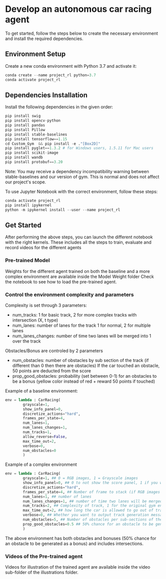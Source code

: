  # Develop an autonomous car racing agent

 To get started, follow the steps below to create the necessary environment and install the required dependencies.

 ## Environment Setup
 Create a new conda environment with Python 3.7 and activate it:
 
```python
conda create --name project_rl python=3.7
conda activate project_rl
```

## Dependencies Installation
Install the following dependencies in the given order:
```python
pip install swig
pip install opencv-python
pip install pandas
pip install Pillow
pip install stable-baselines
pip install tensorflow==1.15
cd Custom_Gym  && pip install -e ."[Box2D]"
pip install pyglet==1.3.2 # for Windows users, 1.5.11 for Mac users
pip install scikit-image
pip install wandb
pip install protobuf==3.20

```
Note: You may receive a dependency incompatibility warning between stable-baselines and our version of gym. This is normal and does not affect our project's scope.

To use Jupyter Notebook with the correct environment, follow these steps:

```python
conda activate project_rl
pip install ipykernel
python -m ipykernel install --user --name project_rl
```

## Get Started

After performing the above steps, you can launch the different notebook with the right kernels. These includes all the steps to train, evaluate and record videos for the different agents

### Pre-trained Model

Weights for the different agent trained on both the baseline and a more complex environment are available inside the Model Weight folder
Check the notebook to see how to load the pre-trained agent.

### Control the environment complexity and parameters

Complexity is set through 3 parameters: 
- num_tracks: 1 for basic track, 2 for more complex tracks with intersection (X, t type)
- num_lanes: number of lanes for the track 1 for normal, 2 for multiple lanes
- num_lanes_changes: number of time two lanes will be merged into 1 over the track

Obstacles/Bonus are controled by 2 parameters
- num_obstacles: number of obstacles by sub section of the track (if different than 0 then there are obstacles)
If the car touched an obstacle, 50 points are deducted from the score
- prop_good_obstacles: probability (set between 0-1) for an obstacles to be a bonus (yellow color instead of red + reward 50 points if touched)


Example of a baseline environment:
```python
env = lambda : CarRacing(
        grayscale=1,
        show_info_panel=0,
        discretize_actions="hard",
        frames_per_state=4,
        num_lanes=1,
        num_lanes_changes=1,
        num_tracks=1,
        allow_reverse=False,
        max_time_out=2,
        verbose=0,
        num_obstacles=0
        )
```
Example of a complex environment
```python
env = lambda : CarRacing(
        grayscale=1, ## 0 = RGB images, 1 = Grayscale images 
        show_info_panel=0, ## 0 to not show the score panel, 1 if you want
        discretize_actions="hard",
        frames_per_state=4, ## Number of frame to stack (if RGB images then it will be automatically reset to 1)
        num_lanes=1, ## number of lanes
        num_lanes_changes=1, ## number of time two lanes will be merged into 1 over the track
        num_tracks=2, ## Complexity of track, 1 for the original gym environment, 2 to include intersectionq
        max_time_out=2, ## how long the car is allowed to go out of track before termination
        verbose=0, ## Whether you want to output track generation message
        num_obstacles=5, ## Number of obstacles per sub-sections of the track
        prop_good_obstacles=0.5 ## 50% chance for an obstacle to be generated as a bonus
        )
```
 The above environment has both obstacles and bonuses (50% chance for an obstacle to be generated as a bonus) and includes intersections.


 ### Videos of the Pre-trained agent
 
 Videos for illustration of the trained agent are available inside the video sub-folder of the illustrations folder.
